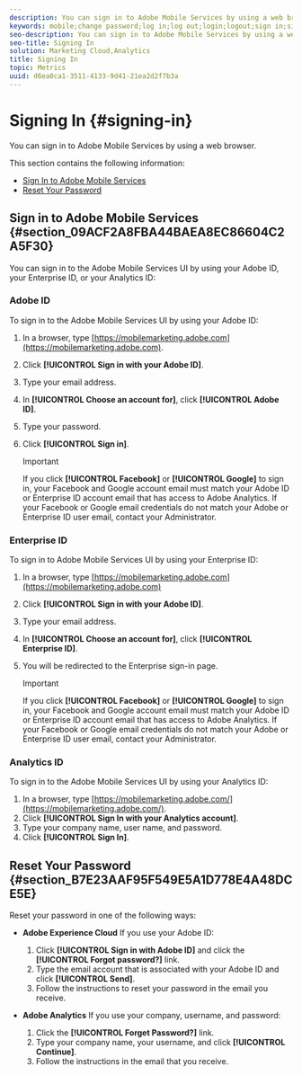 ```yaml
---
description: You can sign in to Adobe Mobile Services by using a web browser.
keywords: mobile;change password;log in;log out;login;logout;sign in;signin
seo-description: You can sign in to Adobe Mobile Services by using a web browser.
seo-title: Signing In
solution: Marketing Cloud,Analytics
title: Signing In
topic: Metrics
uuid: d6ea0ca1-3511-4133-9d41-21ea2d2f7b3a
---
```


# Signing In {#signing-in}

You can sign in to Adobe Mobile Services by using a web browser.

This section contains the following information:

* [Sign In to Adobe Mobile Services](../gs/gs-signin.md#section_09ACF2A8FBA44BAEA8EC86604C2A5F30) 
* [Reset Your Password](../gs/gs-signin.md#section_B7E23AAF95F549E5A1D778E4A48DCE5E)

## Sign in to Adobe Mobile Services {#section_09ACF2A8FBA44BAEA8EC86604C2A5F30}

You can sign in to the Adobe Mobile Services UI by using your Adobe ID, your Enterprise ID, or your Analytics ID:

### Adobe ID

To sign in to the Adobe Mobile Services UI by using your Adobe ID:

1. In a browser, type [https://mobilemarketing.adobe.com](https://mobilemarketing.adobe.com).
1. Click **[!UICONTROL Sign in with your Adobe ID]**.
1. Type your email address.
1. In **[!UICONTROL Choose an account for]**, click **[!UICONTROL Adobe ID]**.

1. Type your password.
1. Click **[!UICONTROL Sign in]**.

   >[!IMPORTANT]
   >
   >If you click **[!UICONTROL Facebook]** or **[!UICONTROL Google]** to sign in, your Facebook and Google account email must match your Adobe ID or Enterprise ID account email that has access to Adobe Analytics. If your Facebook or Google email credentials do not match your Adobe or Enterprise ID user email, contact your Administrator.

### Enterprise ID

To sign in to Adobe Mobile Services UI by using your Enterprise ID:

1. In a browser, type [https://mobilemarketing.adobe.com](https://mobilemarketing.adobe.com)
1. Click **[!UICONTROL Sign in with your Adobe ID]**.
1. Type your email address.
1. In **[!UICONTROL Choose an account for]**, click **[!UICONTROL Enterprise ID]**.

1. You will be redirected to the Enterprise sign-in page.

   >[!IMPORTANT]
   >
   >If you click **[!UICONTROL Facebook]** or **[!UICONTROL Google]** to sign in, your Facebook and Google account email must match your Adobe ID or Enterprise ID account email that has access to Adobe Analytics. If your Facebook or Google email credentials do not match your Adobe or Enterprise ID user email, contact your Administrator.

### Analytics ID

To sign in to the Adobe Mobile Services UI by using your Analytics ID:

1. In a browser, type [https://mobilemarketing.adobe.com/](https://mobilemarketing.adobe.com/).
1. Click **[!UICONTROL Sign In with your Analytics account]**.
1. Type your company name, user name, and password.
1. Click **[!UICONTROL Sign In]**.

## Reset Your Password {#section_B7E23AAF95F549E5A1D778E4A48DCE5E}

Reset your password in one of the following ways:

* **Adobe Experience Cloud** If you use your Adobe ID:

  1. Click **[!UICONTROL Sign in with Adobe ID]** and click the **[!UICONTROL Forgot password?]** link.
  1. Type the email account that is associated with your Adobe ID and click **[!UICONTROL Send]**.
  1. Follow the instructions to reset your password in the email you receive.

* **Adobe Analytics** If you use your company, username, and password:

  1. Click the **[!UICONTROL Forget Password?]** link.
  1. Type your company name, your username, and click **[!UICONTROL Continue]**.
  1. Follow the instructions in the email that you receive.
